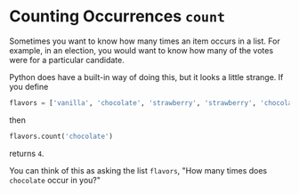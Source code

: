 # Counting Occurrences `count`

Sometimes you want to know how many times an item occurs in a list. For example, in an election, you would want to
know how many of the votes were for a particular candidate.

Python does have a built-in way of doing this, but it looks a little strange. If you define

```python
flavors = ['vanilla', 'chocolate', 'strawberry', 'strawberry', 'chocolate', 'chocolate', 'vanilla', 'chocolate']
```

then

```python
flavors.count('chocolate')
```

returns `4`.

You can think of this as asking the list `flavors`, "How many times does `chocolate` occur in you?"
